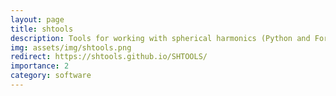 ```yaml
---
layout: page
title: shtools
description: Tools for working with spherical harmonics (Python and Fortran 95)
img: assets/img/shtools.png
redirect: https://shtools.github.io/SHTOOLS/
importance: 2
category: software
---
```

